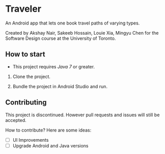 # Traveler
An Android app that lets one book travel paths of varying types.

Created by Akshay Nair, Sakeeb Hossain, Louie Xia, Mingyu Chen for the Software Design course at the University of Toronto.

## How to start

* This project requires _Java 7_ or greater.

1. Clone the project.

2. Bundle the project in Android Studio and run.

## Contributing

This project is discontinued. However pull requests and issues will still be accepted.

How to contribute? Here are some ideas:

- [ ] UI Improvements
- [ ] Upgrade Android and Java versions